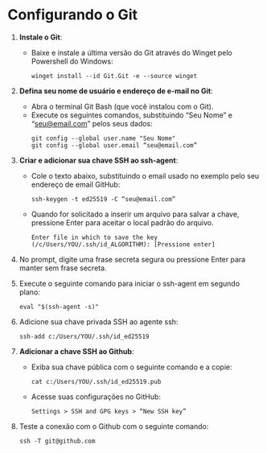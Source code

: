 # Configurando o Git

1. **Instale o Git**:
   - Baixe e instale a última versão do Git através do Winget pelo Powershell do Windows:
     ```
     winget install --id Git.Git -e --source winget
     ```

2. **Defina seu nome de usuário e endereço de e-mail no Git**:
   - Abra o terminal Git Bash (que você instalou com o Git).
   - Execute os seguintes comandos, substituindo “Seu Nome” e “seu@email.com” pelos seus dados:
     ```
     git config --global user.name "Seu Nome"
     git config --global user.email “seu@email.com”
     ```

3. **Criar e adicionar sua chave SSH ao ssh-agent**:
   - Cole o texto abaixo, substituindo o email usado no exemplo pelo seu endereço de email GitHub:
     ```
     ssh-keygen -t ed25519 -C “seu@email.com”
     ```
   - Quando for solicitado a inserir um arquivo para salvar a chave, pressione Enter para aceitar o local padrão do arquivo.
     ```
     Enter file in which to save the key (/c/Users/YOU/.ssh/id_ALGORITHM): [Pressione enter]
     ```

4. No prompt, digite uma frase secreta segura ou pressione Enter para manter sem frase secreta.

5. Execute o seguinte comando para iniciar o ssh-agent em segundo plano:
   ```
   eval "$(ssh-agent -s)"
   ```

6. Adicione sua chave privada SSH ao agente ssh:
   ```
   ssh-add c:/Users/YOU/.ssh/id_ed25519
   ```

7. **Adicionar a chave SSH ao Github**:
   - Exiba sua chave pública com o seguinte comando e a copie:
     ```
     cat c:/Users/YOU/.ssh/id_ed25519.pub
     ```
   - Acesse suas configurações no GitHub:
     ```
     Settings > SSH and GPG keys > “New SSH key”
     ```

8. Teste a conexão com o Github com o seguinte comando:
   ```
   ssh -T git@github.com
   ```
